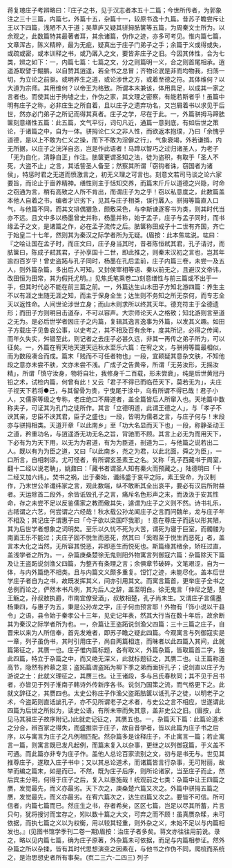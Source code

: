 <!-- { "loadSidebar": true } -->
蒋复璁庄子考辨略曰：『庄子之书，见于汉志者本五十二篇；今世所传者，为郭象注之三十三篇，内篇七，外篇十五，杂篇十一，较原书逸十九篇。昔苏子瞻尝斥让王以下四篇，浅陋不入于道；吴草庐又疑其骈拇胠箧等五篇，为周秦文士所为。以余观之，此数篇特其最著者耳，其余诸篇，伪作之迹，亦多可考见。惟内篇七篇，文章浑古，陈义精粹，最为无疵，疑真出于庄子门弟子之手；余篇于义或得或失，或疏或密，或本训释之书，或乃羼入之文，要皆非庄子之旧。今因其体性，合为七类，辨之如下：一，内篇七篇：七篇之文，分之则篇明一义，合之则首尾相承。逍遥游取譬于鲲鹏，以自赞其逍遥，若全书之总冒；齐物论泯是非而均物我，扫荡一切，为立论之前驱。或明养生之道，或论涉世之方，或着至德之符。其体维何？以大道为宗师。其用维何？以帝王为格致。所谓本末兼该，体用具足，以成其一家之言者也。而使其出于拘墟之士，作伪之家，其文理之密察，有能若斯者乎！虽篇中明有庄子之称，必非庄生之所自着，且以庄子之遗弃功名，又岂屑着书以求见于后世，然亦必门弟子之所记而得其真者。庄子之学，尽在于此。一，外篇骈拇马蹄胠箧刻意缮性五篇：此五篇，文气平衍，词句凡近，通篇一意到底，有如后世之策论，于诸篇之中，自为一体。骈拇论仁义之非人性，而欲返本抱璞，乃曰「余愧乎道德，是以上不敢为仁义之操，而下不敢为淫僻之行」，气象衰竭，外若谦撝，内无所据，以庄子之洸洋自恣，岂是作此语者！马蹄以智巧之过归诸圣人，为老子「无为自化，清静自正」作注。胠箧更谓圣知之法，徒为盗积，有取于「圣人不死，大盗不止」之言，其诋訾圣人备至；然察其所谓「窃钩者诛，窃国者为诸侯」，特惩时君之无道而愤激言之，初无义理之可言也。刻意文若司马谈之论六家要旨，而论止于啬养精神。缮性则主于恬知交养，而篇末斤斤以道德之兴隐，时命之窃通为言，稍有高致之人所不肯出，而谓庄子为之乎！窃以私意度之，此数篇盖本他人自着之书，编者才识劣下，见其与庄子相类，误行羼入。骈拇等篇直入口气，与他篇不同，而其文排偶獧急，颇敷采色，与李斯谏逐客书为类，则其时代当亦不远。且文中多以杨墨曾史并称，杨墨并称，始于孟子，庄子与孟子同时，而书缘孟子之文，是诸篇之作，必在孟子流传之后。胠箧称田成子十二世有齐国，齐亡于始皇二十七年，然则其为秦汉之际学者所为无疑。(眉按：此本焦竑说。竑曰：『之哙让国在孟子时，而庄文曰，庄子身当其时，昔者陈恒弒其君，孔子请讨，而胠箧曰，陈成子弒其君，子孙享国十二世，即此推之，则秦末汉初之言也，岂其年逾四百岁乎！曾史盗跖与孔子同时，杨墨在孔后孟前，庄子内篇三卷，未尝一及五人，则外篇杂篇，多出后人可知。又封侯宰相等语、秦以前无之，且避汉文帝讳，改田恒为田常，其为假托尤明。』见焦氏笔乘卷二)刻意缮性与前三篇或不出于一手，但其时代必不能在前三篇之前。一，外篇达生山木田子方知北游四篇：养生主不以有涯之生随无涯之知，而主于保身全生；达生则不务知之所无奈何，而专志全天以返性命。人间世论涉世立身；而山木则求所以终其天年。德充符主于全德遗形；而田子方则明目击道存，不可以容声。大宗师论天人之格致；知北游则言至道之无为。是必后世学者因庄子之内篇，复辑其逸言逸事为外篇，以发其义趣。如田子方载庄子见鲁哀公事，以史考之，其不相及百有余年，度其所记，必得之传闻，而年久失实，舛错至此，则记者之去庄子必甚久远，非其一再传之弟子所为，可以征矣。一，外篇在宥天地天道天运秋水至乐六篇：在宥之文，与骈拇等篇最相似，而为数段凑合而成。篇末「贱而不可任者物也」一段，宜颖疑其意杂文肤，不知他段之意亦未尝不肤，文亦未尝不浅。广成子之告黄帝，所谓「无劳汝形，无摇汝精」，所谓「慎守汝身，物将自壮，我修身千二百载，形未尝衰」，纯是后世黄冠丹铅之术，试检内篇，何曾有此！又云「君子不得已而临莅天下，莫若无为」，夫庄子视天下若将●己，与其留骨为贵，宁曳尾于涂中，乌有所谓不得已哉！君子小人，又儒家等级之专称，老庄绝口不屑道者，盖全篇皆后人所窜入也。天地篇中数称夫子，可证其为孔门之徒所作。其言「立德明道，此谓王德之人」，与「孝子不谀其亲，忠臣不谀其君，臣子之盛也」一段，皆明为儒者之言，与庄子何与！末段亦与骈拇相类。天道开章「以此南乡」至「功大名显而天下也」一段，称静圣动王之道，矜重功名，与逍遥游无功无名之旨，背驰而不顾。其言上必无为而用天下，下必有为为天下用，以无为为君道，有为为臣道，剖道为二，与他篇之说若出二人。既以有为为臣之道，又曰「以此南乡，尧之为君，以此北面，舜之为臣」，一口所言，自相刺谬。尤可怪者，有所谓玄圣素王之名。又称「孔子西藏书于周室，翻十二经以说老聃」，姚鼐曰：「藏书者谓圣人知有秦火而预藏之。」陆德明曰「十二经又加六纬」。焚书之祸，出于秦始，谶纬盛于哀平之际，素王受命，为汉制作，乃末世公羊谶纬家之言，观此数端，纵不敢断其全出哀平，要必有汉后所附益者。天运除首二段外，余皆诋毁孔子之言，痛斥名色形声之末，而汲汲于安其性命，存之未尝不足以反鉴儒家之教而儆其失，遽谓为庄子之义则不然。诗书礼乐，古祗谓之六艺，何尝谓之六经哉！秋水载公孙龙闻庄子之言而问魏牟，龙与庄子年不相及；其记庄子谓惠子曰「今子欲以梁国吓我耶」！意在尊庄子而适以形其陋，其为后世学者想象之词明矣。至乐以久忧不死为大苦，谓死为寝于巨室，而髑髅为南面王乐不能过；夫庄子固不悦生而恶死，然其曰「奚暇至于悦生而恶死」者，盖言本大化之当然，无所容其悦恶，非即恶生而悦死也。斯篇缘其绪余，矫枉过直，盖浅学者之所为。一，杂篇庚桑楚徐无鬼则阳外物寓言列御寇六篇：杂篇除天下篇及让王盗跖说剑渔父四篇，为整齐有条理之言；余俱章节破碎，文笔艰涩，自为一体，与内外篇绝不相类。且与内篇文义颇多重复。饾饤之迹，未能尽化。盖本后世学庄子者自为之书，故既发挥其义，间亦引用其文。而寓言篇首，更举庄子全书之总例而论之，俨然本书凡例，其为后人之辞，盖至明白。徐无鬼言「仲尼之楚，楚王觞之，孙叔敖执爵，市南宜僚受酒」，叔敖相楚，孔子尚未生。又谓庄子言儒墨杨秉四，与惠子为五，秉是公孙龙之字，庄子何由预言耶！外物有「饰小说以干县令」之语，县令始于秦孝公十三年，见史记年表，然其大行当在数十年后，故余断其为秦汉之际学者所为也。一，杂篇让王盗跖说剑渔父四篇：三十三篇之庄子，自晋宋以来为人所信奉，首先发难者，即苏子瞻之疑此四篇。今观寓言与列御寇实是一章，列子虽伪书，其时引用庄子，尚自两篇相连，而昧者以此四篇入其间，此就篇第征之，其赝一也。庄子惟内篇标题，各有取义，外篇杂篇，皆取篇首二字，独此四篇，特立于杂篇之中，而又绝无深义，此就标题征之，其赝二也。让王篇称道高节，隐然有矜慕之意；盗跖篇谓盗跖为柳下季之弟而面折孔子；说剑直以庄子为游说之士：此就义理征之，其赝三也。让王诸段，多与吕氏春秋同；其不见于吕书者，亦皆见于列子淮南子韩诗外传新序各书。说剑乃国策之流，而气格更下之。此就文辞征之，其赝四也。太史公称庄子作渔父盗跖胠箧以诋孔子之徒，以明老子之术，今盗跖则直诋訿孔子，亦不见所谓老子之术者，与史公之言不相应，世遂谓此四篇为后世之所拟为，读史公语，有所未审而失其意，盖非史公之旧。(眉按，此见马其昶庄子故序附记。)此就史记征之，其赝五也。一，杂篇天下篇：此篇论道术之分合，辨百家之得失，而盛推崇于庄子，故自昔学者，皆以此篇为庄子书之后序，以与寓言为庄子之凡例相匹配。然杂篇多是诠释庄子，不止寓言一篇；若止寓言一篇，则寓言既已发凡起例，而篇末复入以杂事，更继之以列御寇篇，于义盖不可通。而此篇亦非专为庄子作。盖他人总论百家流别之文，初与是书无与。世见其推尊庄子，遂取入庄子书中；又以其总论道术，而诸篇皆言行杂事，无可附丽，故举而编之篇末，如是而已。不然，既为庄子后序，则所论诸家，当至庄子而止，然后宾主分明，何得于庄子之后，复入以惠施哉！统观前之七类：杂篇中让王四篇之赝，发觉最先，而义亦最劣。天下次之，庚桑楚六篇又次之。外篇中骈拇五篇之赝，发觉最先，而义亦最劣。在宥六篇次之，达生四篇又次之。要皆不可信。所可信者，内篇七篇而已。然庄生之书，存者希矣，区区七篇，岂足以尽其所蓄，片言只句，犹将搜讨而宝存之，矧以数十篇之大文，可弃之而不顾！虽真赝杂糅，未可依据，而执七篇之义以为权衡，用以较其轻重，则外杂之义，未始不足以与内篇相发也。』(见图书馆学季刊二卷一期)眉按：治庄子者多矣。蒋文亦往往用前说。录之，略以见内篇七篇，确为庄子原著，外杂篇未可依据，而足与内篇相参证。然外杂篇之所以杂揉，皆有其时代思想演变之因素在，与他书之作伪不同，爬梳而系统之，是治思想史者所有事矣。(页二三六-二四三)
列子
